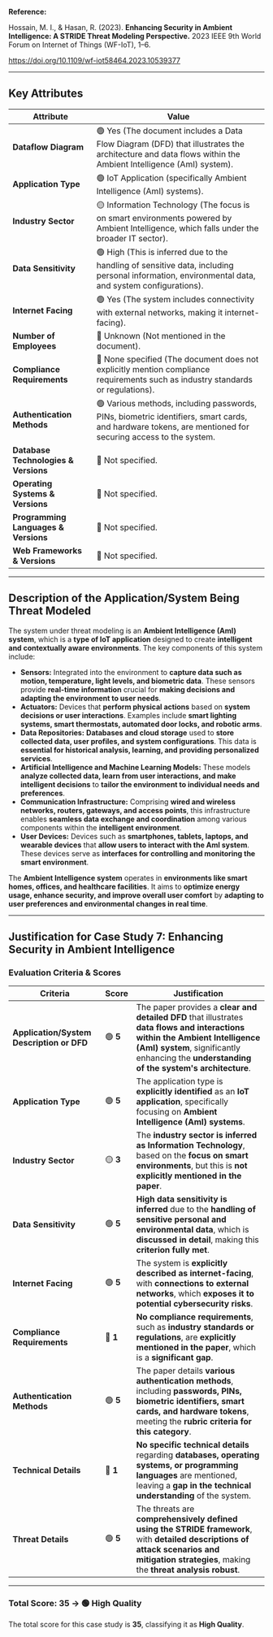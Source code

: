 **Reference:**

Hossain, M. I., & Hasan, R. (2023). **Enhancing Security in Ambient Intelligence: A STRIDE Threat Modeling Perspective.** 2023 IEEE 9th World Forum on Internet of Things (WF-IoT), 1–6.

https://doi.org/10.1109/wf-iot58464.2023.10539377

---

## **Key Attributes**

| **Attribute** | **Value** |
| --- | --- |
| **Dataflow Diagram** | 🟢 Yes (The document includes a Data Flow Diagram (DFD) that illustrates the architecture and data flows within the Ambient Intelligence (AmI) system). |
| **Application Type** | 🟢 IoT Application (specifically Ambient Intelligence (AmI) systems). |
| **Industry Sector** | 🟡 Information Technology (The focus is on smart environments powered by Ambient Intelligence, which falls under the broader IT sector). |
| **Data Sensitivity** | 🟢 High (This is inferred due to the handling of sensitive data, including personal information, environmental data, and system configurations). |
| **Internet Facing** | 🟢 Yes (The system includes connectivity with external networks, making it internet-facing). |
| **Number of Employees** | 🔴 Unknown (Not mentioned in the document). |
| **Compliance Requirements** | 🔴 None specified (The document does not explicitly mention compliance requirements such as industry standards or regulations). |
| **Authentication Methods** | 🟢 Various methods, including passwords, PINs, biometric identifiers, smart cards, and hardware tokens, are mentioned for securing access to the system. |
| **Database Technologies & Versions** | 🔴 Not specified. |
| **Operating Systems & Versions** | 🔴 Not specified. |
| **Programming Languages & Versions** | 🔴 Not specified. |
| **Web Frameworks & Versions** | 🔴 Not specified. |

---

## **Description of the Application/System Being Threat Modeled**

The system under threat modeling is an **Ambient Intelligence (AmI) system**, which is a **type of IoT application** designed to create **intelligent and contextually aware environments**. The key components of this system include:

- **Sensors:** Integrated into the environment to **capture data such as motion, temperature, light levels, and biometric data**. These sensors provide **real-time information** crucial for **making decisions and adapting the environment to user needs**.
- **Actuators:** Devices that **perform physical actions** based on **system decisions or user interactions**. Examples include **smart lighting systems, smart thermostats, automated door locks, and robotic arms**.
- **Data Repositories:** **Databases and cloud storage** used to **store collected data, user profiles, and system configurations**. This data is **essential for historical analysis, learning, and providing personalized services**.
- **Artificial Intelligence and Machine Learning Models:** These models **analyze collected data, learn from user interactions, and make intelligent decisions** to **tailor the environment to individual needs and preferences**.
- **Communication Infrastructure:** Comprising **wired and wireless networks, routers, gateways, and access points**, this infrastructure enables **seamless data exchange and coordination** among various components within the **intelligent environment**.
- **User Devices:** Devices such as **smartphones, tablets, laptops, and wearable devices** that **allow users to interact with the AmI system**. These devices serve as **interfaces for controlling and monitoring the smart environment**.

The **Ambient Intelligence system** operates in **environments like smart homes, offices, and healthcare facilities**. It aims to **optimize energy usage, enhance security, and improve overall user comfort** by **adapting to user preferences and environmental changes in real time**.

---

## **Justification for Case Study 7: Enhancing Security in Ambient Intelligence**

### **Evaluation Criteria & Scores**

| **Criteria** | **Score** | **Justification** |
| --- | --- | --- |
| **Application/System Description or DFD** | 🟢 **5** | The paper provides a **clear and detailed DFD** that illustrates **data flows and interactions within the Ambient Intelligence (AmI) system**, significantly enhancing the **understanding of the system's architecture**. |
| **Application Type** | 🟢 **5** | The application type is **explicitly identified** as an **IoT application**, specifically focusing on **Ambient Intelligence (AmI) systems**. |
| **Industry Sector** | 🟡 **3** | The **industry sector is inferred as Information Technology**, based on the **focus on smart environments**, but this is **not explicitly mentioned in the paper**. |
| **Data Sensitivity** | 🟢 **5** | **High data sensitivity is inferred** due to the **handling of sensitive personal and environmental data**, which is **discussed in detail**, making this **criterion fully met**. |
| **Internet Facing** | 🟢 **5** | The system is **explicitly described as internet-facing**, with **connections to external networks**, which **exposes it to potential cybersecurity risks**. |
| **Compliance Requirements** | 🔴 **1** | **No compliance requirements**, such as **industry standards or regulations**, are **explicitly mentioned in the paper**, which is a **significant gap**. |
| **Authentication Methods** | 🟢 **5** | The paper details **various authentication methods**, including **passwords, PINs, biometric identifiers, smart cards, and hardware tokens**, meeting the **rubric criteria for this category**. |
| **Technical Details** | 🔴 **1** | **No specific technical details** regarding **databases, operating systems, or programming languages** are mentioned, leaving a **gap in the technical understanding** of the system. |
| **Threat Details** | 🟢 **5** | The threats are **comprehensively defined using the STRIDE framework**, with **detailed descriptions of attack scenarios and mitigation strategies**, making the **threat analysis robust**. |

---

### **Total Score: 35 → 🟢 High Quality**

The total score for this case study is **35**, classifying it as **High Quality**.